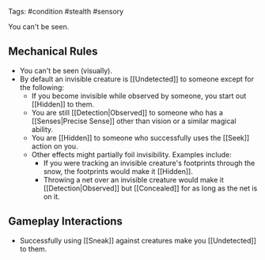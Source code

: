 Tags: #condition #stealth #sensory

You can't be seen. 

## Mechanical Rules
- You can't be seen (visually).
- By default an invisible creature is [[Undetected]] to someone except for the following:
	- If you become invisible while observed by someone, you start out [[Hidden]] to them.
	- You are still [[Detection|Observed]] to someone who has a  [[Senses|Precise Sense]] other than vision or a similar magical ability.
	- You are [[Hidden]] to someone who successfully uses the [[Seek]] action on you.
	- Other effects might partially foil invisibility. Examples include:
		- If you were tracking an invisible creature's footprints through the snow, the footprints would make it [[Hidden]].
		- Throwing a net over an invisible creature would make it [[Detection|Observed]] but [[Concealed]] for as long as the net is on it.

## Gameplay Interactions

-  Successfully using [[Sneak]] against creatures make you [[Undetected]] to them.
